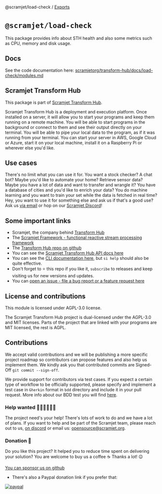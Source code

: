 @scramjet/load-check / [Exports](modules.md)

# `@scramjet/load-check` <!-- omit in toc -->

This package provides info about STH health and also some metrics such as CPU, memory and disk usage.

## Docs

See the code documentation here: [scramjetorg/transform-hub/docs/load-check/modules.md](https://github.com/scramjetorg/transform-hub/tree/HEAD/docs/load-check/modules.md)

## Scramjet Transform Hub

This package is part of [Scramjet Transform Hub](https://www.npmjs.org/package/@scramjet/sth).

Scramjet Transform Hub is a deployment and execution platform. Once installed on a server, it will allow you to start your programs and keep them running on a remote machine. You will be able to start programs in the background or connect to them and see their output directly on your terminal. You will be able to pipe your local data to the program, as if it was running from your terminal. You can start your server in AWS, Google Cloud or Azure, start it on your local machine, install it on a Raspberry Pi or wherever else you'd like.

## Use cases

There's no limit what you can use it for. You want a stock checker? A chat bot? Maybe you'd like to automate your home? Retrieve sensor data? Maybe you have a lot of data and want to transfer and wrangle it? You have a database of cities and you'd like to enrich your data? You do machine learning and you want to train your set while the data is fetched in real time? Hey, you want to use it for something else and ask us if that's a good use? Ask us [via email](mailto:get@scramjet.org) or hop on our [Scramjet Discord](https://discord.gg/4EX3jHBe)!

## Some important links

* Scramjet, the company behind [Transform Hub](https://scramjet.org)
* The [Scramjet Framework - functional reactive stream processing framework](https://framework.scramjet.org)
* The [Transform Hub repo on github](https://github.com/scramjetorg/transform-hub)
* You can see the [Scramjet Transform Hub API docs here](https://github.com/scramjetorg/transform-hub/tree/HEAD/docs/api-client/README.md)
* You can see the [CLI documentation here](https://github.com/scramjetorg/transform-hub/tree/HEAD/packages/cli/README.md), but `si help` should also be quite effective.
* Don't forget to ⭐ this repo if you like it, `subscribe` to releases and keep visiting us for new versions and updates.
* You can [open an issue - file a bug report or a feature request here](https://github.com/scramjetorg/transform-hub/issues/new/choose)

## License and contributions

This module is licensed under AGPL-3.0 license.

The Scramjet Transform Hub project is dual-licensed under the AGPL-3.0 and MIT licenses. Parts of the project that are linked with your programs are MIT licensed, the rest is AGPL.

## Contributions

We accept valid contributions and we will be publishing a more specific project roadmap so contributors can propose features and also help us implement them. We kindly ask you that contributed commits are Signed-Off `git commit --sign-off`.

We provide support for contributors via test cases. If you expect a certain type of workflow to be officially supported, please specify and implement a test case in `Gherkin` format in `bdd` directory and include it in your pull request. More info about our BDD test you will find [here](https://github.com/scramjetorg/transform-hub/tree/HEAD/bdd/README.md).

### Help wanted 👩‍🎓🧑‍🦰👱‍♀️

The project need's your help! There's lots of work to do and we have a lot of plans. If you want to help and be part of the Scramjet team, please reach out to us, [on discord](https://discord.gg/4EX3jHBe) or email us: [opensource@scramjet.org](mailto:opensource@scramjet.org).

### Donation 💸

Do you like this project? It helped you to reduce time spent on delivering your solution? You are welcome to buy us a coffee ☕ Thanks a lot! 😉

[You can sponsor us on github](https://github.com/sponsors/scramjetorg)

* There's also a Paypal donation link if you prefer that:

[![paypal](https://www.paypalobjects.com/en_US/i/btn/btn_donateCC_LG.gif)](https://www.paypal.com/cgi-bin/webscr?cmd=_s-xclick&hosted_button_id=7F7V65C43EBMW)
